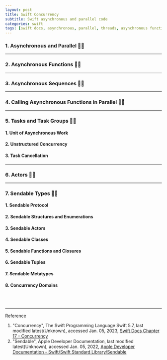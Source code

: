 ```yaml
---
layout: post
title: Swift Concurrency
subtitle: Swift asynchronous and parallel code
categories: swift
tags: [swift docs, asynchronous, parallel, threads, asynchronous functions, asynchronous sequences, async, await, yield, main, mainActor, task, task groups, cancel, actor, sendable types, concurrency domains]
---
```


### 1. Asynchronous and Parallel 👩‍💻

---

### 2. Asynchronous Functions 👩‍💻


---

### 3. Asynchronous Sequences 👩‍💻


---

### 4. Calling Asynchronous Functions in Parallel 👩‍💻


---

### 5. Tasks and Task Groups 👩‍💻

#### 1. Unit of Asynchronous Work

#### 2. Unstructured Concurrency

#### 3. Task Cancellation

---

### 6. Actors 👩‍💻


---

### 7. Sendable Types 👩‍💻

#### 1. Sendable Protocol

#### 2. Sendable Structures and Enumerations

#### 3. Sendable Actors

#### 4. Sendable Classes

#### 5. Sendable Functions and Closures

#### 6. Sendable Tuples

#### 7. Sendable Metatypes

#### 8. Concurrency Domains 



<br><br>

---
Reference

1. "Concurrency", The Swift Programming Language Swift 5.7, last modified latest(Unknown), accessed Jan. 05,
   2023, [Swift Docs Chapter 17 - Concurrency](https://docs.swift.org/swift-book/LanguageGuide/Concurrency.html)
2. "Sendable", Apple Developer Documentation, last modified latest(Unknown), accessed Jan. 05, 2022, [Apple Developer Documentation - Swift/Swift Standard Library/Sendable](https://developer.apple.com/documentation/swift/sendable)
